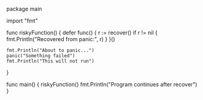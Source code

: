 package main

import "fmt"

func riskyFunction() {
    defer func() {
        r := recover()
        if r != nil {
            fmt.Println("Recovered from panic:", r)
        }
    }()

    fmt.Println("About to panic...")
    panic("Something failed")
    fmt.Println("This will not run")
}

func main() {
    riskyFunction()
    fmt.Println("Program continues after recover")
}

